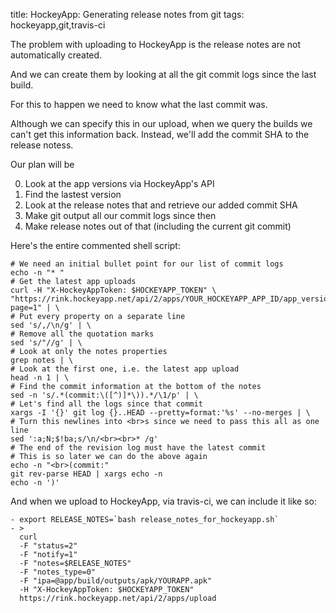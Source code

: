 title: HockeyApp: Generating release notes from git
tags: hockeyapp,git,travis-ci

The problem with uploading to HockeyApp is the release notes are not automatically created.

And we can create them by looking at all the git commit logs since the last build.

For this to happen we need to know what the last commit was. 

Although we can specify this in our upload, when we query the builds we can't get this information back. Instead, we'll add the commit SHA to the release notess.

Our plan will be

0. Look at the app versions via HockeyApp's API
0. Find the lastest version
0. Look at the release notes that and retrieve our added commit SHA
0. Make git output all our commit logs since then
0. Make release notes out of that (including the current git commit)

Here's the entire commented shell script:

    # We need an initial bullet point for our list of commit logs
    echo -n "* "
    # Get the latest app uploads
    curl -H "X-HockeyAppToken: $HOCKEYAPP_TOKEN" \
    "https://rink.hockeyapp.net/api/2/apps/YOUR_HOCKEYAPP_APP_ID/app_versions?page=1" | \
    # Put every property on a separate line
    sed 's/,/\n/g' | \
    # Remove all the quotation marks
    sed 's/"//g' | \
    # Look at only the notes properties
    grep notes | \
    # Look at the first one, i.e. the latest app upload
    head -n 1 | \
    # Find the commit information at the bottom of the notes
    sed -n 's/.*(commit:\([^)]*\)).*/\1/p' | \
    # Let's find all the logs since that commit
    xargs -I '{}' git log {}..HEAD --pretty=format:'%s' --no-merges | \
    # Turn this newlines into <br>s since we need to pass this all as one line
    sed ':a;N;$!ba;s/\n/<br><br>* /g'
    # The end of the revision log must have the latest commit
    # This is so later we can do the above again
    echo -n "<br>(commit:" 
    git rev-parse HEAD | xargs echo -n
    echo -n ')'


And when we upload to HockeyApp, via travis-ci, we can include it like so:

    - export RELEASE_NOTES=`bash release_notes_for_hockeyapp.sh`
    - >
      curl
      -F "status=2"
      -F "notify=1"
      -F "notes=$RELEASE_NOTES"
      -F "notes_type=0"
      -F "ipa=@app/build/outputs/apk/YOURAPP.apk"
      -H "X-HockeyAppToken: $HOCKEYAPP_TOKEN"
      https://rink.hockeyapp.net/api/2/apps/upload
